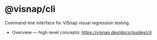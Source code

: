 # @visnap/cli

Command-line interface for ViSnap visual regression testing.

- Overview — high-level concepts: https://visnap.dev/docs/guides/cli

